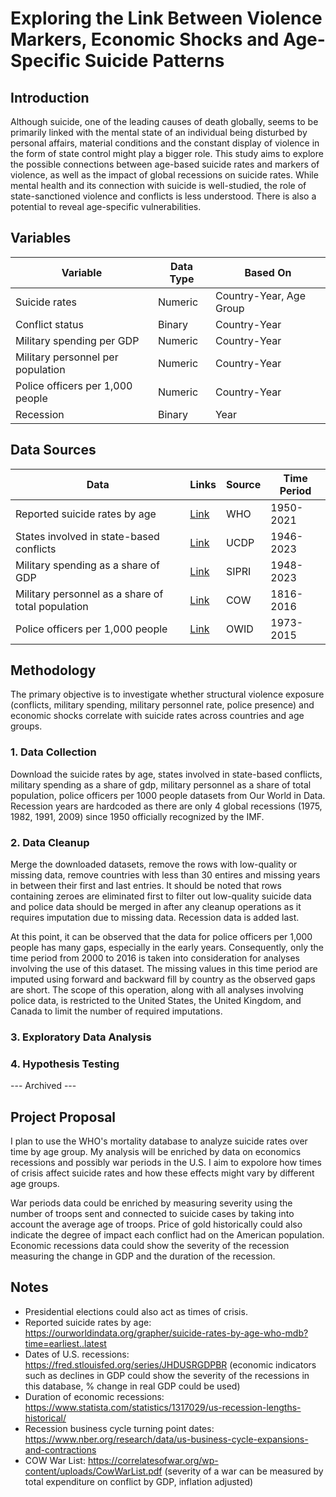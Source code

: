 # Exploring the Link Between Violence Markers, Economic Shocks and Age-Specific Suicide Patterns
## Introduction

Although suicide, one of the leading causes of death globally, seems to be primarily linked with the mental state of an individual being disturbed by personal affairs, material conditions and the constant display of violence in the form of state control might play a bigger role. This study aims to explore the possible connections between age-based suicide rates and markers of violence, as well as the impact of global recessions on suicide rates. While mental health and its connection with suicide is well-studied, the role of state-sanctioned violence and conflicts is less understood. There is also a potential to reveal age-specific vulnerabilities.
## Variables
| Variable                         | Data Type    | Based On             |
|----------------------------------|--------------|----------------------|
| Suicide rates                    | Numeric      | Country-Year, Age Group |
| Conflict status                  | Binary       | Country-Year         |
| Military spending per GDP        | Numeric      | Country-Year         |
| Military personnel per population| Numeric      | Country-Year         |
| Police officers per 1,000 people | Numeric      | Country-Year         |
| Recession                        | Binary       | Year                 |

## Data Sources
| Data                                                      | Links                                                                                         | Source  | Time Period     |
|-----------------------------------------------------------|-----------------------------------------------------------------------------------------------|---------|-----------------|
| Reported suicide rates by age                             | [Link](https://ourworldindata.org/grapher/suicide-rates-by-age-who-mdb)                        | WHO     | 1950-2021       |
| States involved in state-based conflicts                  | [Link](https://ourworldindata.org/grapher/states-involved-in-state-based-conflicts)            | UCDP    | 1946-2023       |
| Military spending as a share of GDP                       | [Link](https://ourworldindata.org/grapher/military-spending-as-a-share-of-gdp-sipri)           | SIPRI   | 1948-2023       |
| Military personnel as a share of total population         | [Link](https://ourworldindata.org/grapher/military-personnel-as-a-share-of-total-population)   | COW     | 1816-2016       |
| Police officers per 1,000 people                          | [Link](https://ourworldindata.org/grapher/police-officers-per-1000-people)                     | OWID    | 1973-2015       |


## Methodology

The primary objective is to investigate whether structural violence exposure (conflicts, military spending, military personnel rate, police presence) and economic shocks correlate with suicide rates across countries and age groups.

### 1. Data Collection
Download the suicide rates by age, states involved in state-based conflicts, military spending as a share of gdp, military personnel as a share of total population, police officers per 1000 people datasets from Our World in Data. Recession years are hardcoded as there are only 4 global recessions (1975, 1982, 1991, 2009) since 1950 officially recognized by the IMF.

### 2. Data Cleanup
Merge the downloaded datasets, remove the rows with low-quality or missing data, remove countries with less than 30 entires and missing years in between their first and last entries. It should be noted that rows containing zeroes are eliminated first to filter out low-quality suicide data and police data should be merged in after any cleanup operations as it requires imputation due to missing data. Recession data is added last.

At this point, it can be observed that the data for police officers per 1,000 people has many gaps, especially in the early years. Consequently, only the time period from 2000 to 2016 is taken into consideration for analyses involving the use of this dataset. The missing values in this time period are imputed using forward and backward fill by country as the observed gaps are short. The scope of this operation, along with all analyses involving police data, is restricted to the United States, the United Kingdom, and Canada to limit the number of required imputations.

### 3. Exploratory Data Analysis

### 4. Hypothesis Testing

--- Archived ---

Project Proposal
----
I plan to use the WHO's mortality database to analyze suicide rates over time by age group. My analysis will be enriched by data on economics recessions and possibly war periods in the U.S. I aim to expolore how times of crisis affect suicide rates and how these effects might vary by different age groups.

War periods data could be enriched by measuring severity using the number of troops sent and connected to suicide cases by taking into account the average age of troops. Price of gold historically could also indicate the degree of impact each conflict had on the American population.  
Economic recessions data could show the severity of the recession measuring the change in GDP and the duration of the recession.

Notes
----
- Presidential elections could also act as times of crisis. 
- Reported suicide rates by age: https://ourworldindata.org/grapher/suicide-rates-by-age-who-mdb?time=earliest..latest
- Dates of U.S. recessions: https://fred.stlouisfed.org/series/JHDUSRGDPBR (economic indicators such as declines in GDP could show the severity of the recessions in this database, % change in real GDP could be used)
- Duration of economic recessions: https://www.statista.com/statistics/1317029/us-recession-lengths-historical/
- Recession business cycle turning point dates: https://www.nber.org/research/data/us-business-cycle-expansions-and-contractions
- COW War List: https://correlatesofwar.org/wp-content/uploads/CowWarList.pdf (severity of a war can be measured by total expenditure on conflict by GDP, inflation adjusted)
